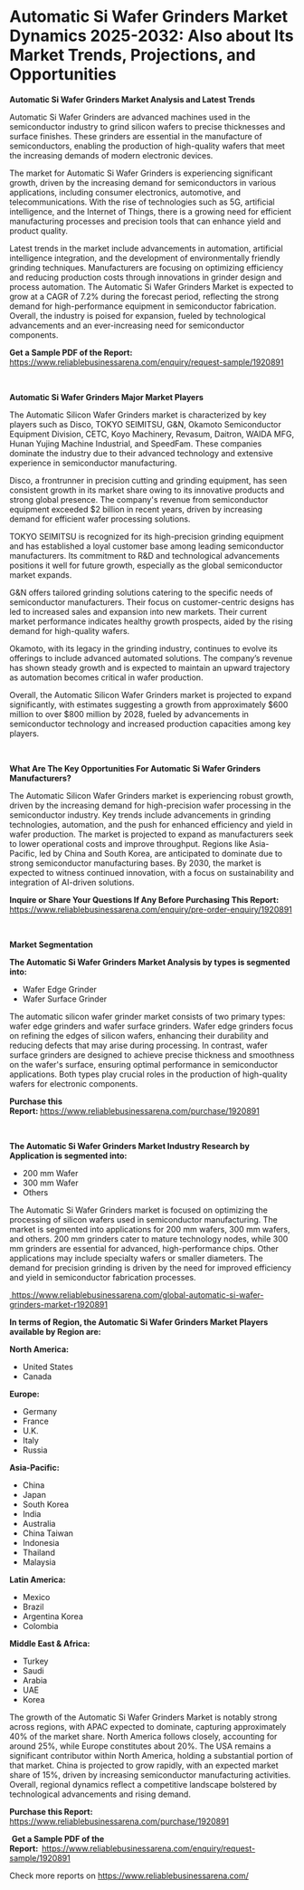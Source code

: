 <p><h1>Automatic Si Wafer Grinders Market Dynamics 2025-2032: Also about Its Market Trends, Projections, and Opportunities</h1></p><p><strong>Automatic Si Wafer Grinders Market Analysis and Latest Trends</strong></p>
<p><p>Automatic Si Wafer Grinders are advanced machines used in the semiconductor industry to grind silicon wafers to precise thicknesses and surface finishes. These grinders are essential in the manufacture of semiconductors, enabling the production of high-quality wafers that meet the increasing demands of modern electronic devices. </p><p>The market for Automatic Si Wafer Grinders is experiencing significant growth, driven by the increasing demand for semiconductors in various applications, including consumer electronics, automotive, and telecommunications. With the rise of technologies such as 5G, artificial intelligence, and the Internet of Things, there is a growing need for efficient manufacturing processes and precision tools that can enhance yield and product quality.</p><p>Latest trends in the market include advancements in automation, artificial intelligence integration, and the development of environmentally friendly grinding techniques. Manufacturers are focusing on optimizing efficiency and reducing production costs through innovations in grinder design and process automation. The Automatic Si Wafer Grinders Market is expected to grow at a CAGR of 7.2% during the forecast period, reflecting the strong demand for high-performance equipment in semiconductor fabrication. Overall, the industry is poised for expansion, fueled by technological advancements and an ever-increasing need for semiconductor components.</p></p>
<p><strong>Get a Sample PDF of the Report:&nbsp;</strong> <a href="https://www.reliablebusinessarena.com/enquiry/request-sample/1920891?utm_campaign=2650&utm_medium=2&utm_source=Github&utm_content=ia&utm_term=01032025&utm_id=automatic-si-wafer-grinders">https://www.reliablebusinessarena.com/enquiry/request-sample/1920891</a></p>
<p>&nbsp;</p>
<p><strong>Automatic Si Wafer Grinders Major Market Players</strong></p>
<p><p>The Automatic Silicon Wafer Grinders market is characterized by key players such as Disco, TOKYO SEIMITSU, G&N, Okamoto Semiconductor Equipment Division, CETC, Koyo Machinery, Revasum, Daitron, WAIDA MFG, Hunan Yujing Machine Industrial, and SpeedFam. These companies dominate the industry due to their advanced technology and extensive experience in semiconductor manufacturing.</p><p>Disco, a frontrunner in precision cutting and grinding equipment, has seen consistent growth in its market share owing to its innovative products and strong global presence. The company's revenue from semiconductor equipment exceeded $2 billion in recent years, driven by increasing demand for efficient wafer processing solutions.</p><p>TOKYO SEIMITSU is recognized for its high-precision grinding equipment and has established a loyal customer base among leading semiconductor manufacturers. Its commitment to R&D and technological advancements positions it well for future growth, especially as the global semiconductor market expands.</p><p>G&N offers tailored grinding solutions catering to the specific needs of semiconductor manufacturers. Their focus on customer-centric designs has led to increased sales and expansion into new markets. Their current market performance indicates healthy growth prospects, aided by the rising demand for high-quality wafers.</p><p>Okamoto, with its legacy in the grinding industry, continues to evolve its offerings to include advanced automated solutions. The company’s revenue has shown steady growth and is expected to maintain an upward trajectory as automation becomes critical in wafer production.</p><p>Overall, the Automatic Silicon Wafer Grinders market is projected to expand significantly, with estimates suggesting a growth from approximately $600 million to over $800 million by 2028, fueled by advancements in semiconductor technology and increased production capacities among key players.</p></p>
<p>&nbsp;</p>
<p><strong>What Are The Key Opportunities For Automatic Si Wafer Grinders Manufacturers?</strong></p>
<p><p>The Automatic Silicon Wafer Grinders market is experiencing robust growth, driven by the increasing demand for high-precision wafer processing in the semiconductor industry. Key trends include advancements in grinding technologies, automation, and the push for enhanced efficiency and yield in wafer production. The market is projected to expand as manufacturers seek to lower operational costs and improve throughput. Regions like Asia-Pacific, led by China and South Korea, are anticipated to dominate due to strong semiconductor manufacturing bases. By 2030, the market is expected to witness continued innovation, with a focus on sustainability and integration of AI-driven solutions.</p></p>
<p><strong>Inquire or Share Your Questions If Any Before Purchasing This Report:</strong> <a href="https://www.reliablebusinessarena.com/enquiry/pre-order-enquiry/1920891?utm_campaign=2650&utm_medium=2&utm_source=Github&utm_content=ia&utm_term=01032025&utm_id=automatic-si-wafer-grinders">https://www.reliablebusinessarena.com/enquiry/pre-order-enquiry/1920891</a></p>
<p>&nbsp;</p>
<p><strong>Market Segmentation</strong></p>
<p><strong>The Automatic Si Wafer Grinders Market Analysis by types is segmented into:</strong></p>
<p><ul><li>Wafer Edge Grinder</li><li>Wafer Surface Grinder</li></ul></p>
<p><p>The automatic silicon wafer grinder market consists of two primary types: wafer edge grinders and wafer surface grinders. Wafer edge grinders focus on refining the edges of silicon wafers, enhancing their durability and reducing defects that may arise during processing. In contrast, wafer surface grinders are designed to achieve precise thickness and smoothness on the wafer's surface, ensuring optimal performance in semiconductor applications. Both types play crucial roles in the production of high-quality wafers for electronic components.</p></p>
<p><strong>Purchase this Report:&nbsp;</strong><a href="https://www.reliablebusinessarena.com/purchase/1920891?utm_campaign=2650&utm_medium=2&utm_source=Github&utm_content=ia&utm_term=01032025&utm_id=automatic-si-wafer-grinders">https://www.reliablebusinessarena.com/purchase/1920891</a></p>
<p>&nbsp;</p>
<p><strong>The Automatic Si Wafer Grinders Market Industry Research by Application is segmented into:</strong></p>
<p><ul><li>200 mm Wafer</li><li>300 mm Wafer</li><li>Others</li></ul></p>
<p><p>The Automatic Si Wafer Grinders market is focused on optimizing the processing of silicon wafers used in semiconductor manufacturing. The market is segmented into applications for 200 mm wafers, 300 mm wafers, and others. 200 mm grinders cater to mature technology nodes, while 300 mm grinders are essential for advanced, high-performance chips. Other applications may include specialty wafers or smaller diameters. The demand for precision grinding is driven by the need for improved efficiency and yield in semiconductor fabrication processes.</p></p>
<p><a href="https://www.reliablebusinessarena.com/global-automatic-si-wafer-grinders-market-r1920891?utm_campaign=2650&utm_medium=2&utm_source=Github&utm_content=ia&utm_term=01032025&utm_id=automatic-si-wafer-grinders">&nbsp;https://www.reliablebusinessarena.com/global-automatic-si-wafer-grinders-market-r1920891</a></p>
<p><strong>In terms of Region, the Automatic Si Wafer Grinders Market Players available by Region are:</strong></p>
<p>
    <p> <strong> North America: </strong>
        <ul>
            <li>United States</li>
            <li>Canada</li>
        </ul>
        </p> 
    <p> <strong> Europe: </strong>
        <ul>
            <li>Germany</li>
            <li>France</li>
            <li>U.K.</li>
            <li>Italy</li>
            <li>Russia</li>
        </ul>
        </p> 
    <p> <strong> Asia-Pacific: </strong>
        <ul>
            <li>China</li>
            <li>Japan</li>
            <li>South Korea</li>
            <li>India</li>
            <li>Australia</li>
            <li>China Taiwan</li>
            <li>Indonesia</li>
            <li>Thailand</li>
            <li>Malaysia</li>
        </ul>
        </p> 
    <p> <strong> Latin America: </strong>
        <ul>
            <li>Mexico</li>
            <li>Brazil</li>
            <li>Argentina Korea</li>
            <li>Colombia</li>
        </ul>
        </p> 
    <p> <strong> Middle East & Africa: </strong>
        <ul>
            <li>Turkey</li>
            <li>Saudi</li>
            <li>Arabia</li>
            <li>UAE</li>
            <li>Korea</li>
        </ul>
    </p>
    </p>
<p><p>The growth of the Automatic Si Wafer Grinders Market is notably strong across regions, with APAC expected to dominate, capturing approximately 40% of the market share. North America follows closely, accounting for around 25%, while Europe constitutes about 20%. The USA remains a significant contributor within North America, holding a substantial portion of that market. China is projected to grow rapidly, with an expected market share of 15%, driven by increasing semiconductor manufacturing activities. Overall, regional dynamics reflect a competitive landscape bolstered by technological advancements and rising demand.</p></p>
<p><strong>Purchase this Report: </strong><a href="https://www.reliablebusinessarena.com/purchase/1920891?utm_campaign=2650&utm_medium=2&utm_source=Github&utm_content=ia&utm_term=01032025&utm_id=automatic-si-wafer-grinders">https://www.reliablebusinessarena.com/purchase/1920891</a></p>
<p>&nbsp;<strong>Get a Sample PDF of the Report:&nbsp;&nbsp;</strong><a href="https://www.reliablebusinessarena.com/enquiry/request-sample/1920891?utm_campaign=2650&utm_medium=2&utm_source=Github&utm_content=ia&utm_term=01032025&utm_id=automatic-si-wafer-grinders">https://www.reliablebusinessarena.com/enquiry/request-sample/1920891</a></p>
<p><strong></strong></p>
<p>Check more reports on <a href="https://www.reliablebusinessarena.com/?utm_campaign=2650&utm_medium=2&utm_source=Github&utm_content=ia&utm_term=01032025&utm_id=automatic-si-wafer-grinders">https://www.reliablebusinessarena.com/</a></p>